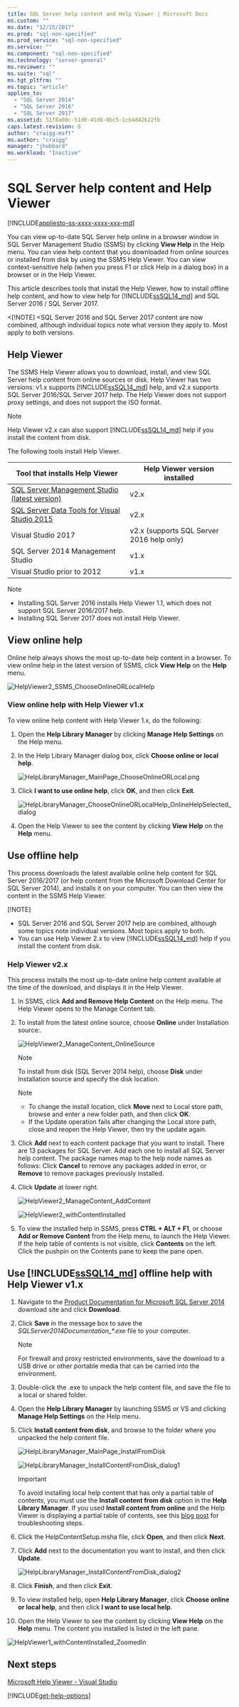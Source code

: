 ```yaml
---
title: SQL Server help content and Help Viewer | Microsoft Docs
ms.custom: ""
ms.date: "12/15/2017"
ms.prod: "sql-non-specified"
ms.prod_service: "sql-non-specified"
ms.service: ""
ms.component: "sql-non-specified"
ms.technology: "server-general"
ms.reviewer: ""
ms.suite: "sql"
ms.tgt_pltfrm: ""
ms.topic: "article"
applies_to: 
  - "SQL Server 2014"
  - "SQL Server 2016"
  - "SQL Server 2017"
ms.assetid: 51f8a08c-51d0-41d8-8bc5-1cb4d42622fb
caps.latest.revision: 8
author: "craigg-msft"
ms.author: "craigg"
manager: "jhubbard"
ms.workload: "Inactive"
---
```

# SQL Server help content and Help Viewer

[!INCLUDE[appliesto-ss-xxxx-xxxx-xxx-md](../includes/appliesto-ss-xxxx-xxxx-xxx-md.md)]

You can view up-to-date SQL Server help online in a browser window in SQL Server Management Studio (SSMS) by clicking **View Help** in the Help menu. You can view help content that you downloaded from online sources or installed from disk by using the SSMS Help Viewer. You can view context-sensitive help (when you press F1 or click Help in a dialog box) in a browser or in the Help Viewer. 

This article describes tools that install the Help Viewer, how to install offline help content, and how to view help for [!INCLUDE[ssSQL14_md](../includes/sssql14-md.md)] and SQL Server 2016 / SQL Server 2017. 

<[!NOTE]
<SQL Server 2016 and SQL Server 2017 content are now combined, although individual topics note what version they apply to. Most apply to both versions. 

## Help Viewer

The SSMS Help Viewer allows you to download, install, and view SQL Server help content from online sources or disk. Help Viewer has two versions: v1.x supports [!INCLUDE[ssSQL14_md](../includes/sssql14-md.md)] help, and v2.x supports SQL Server 2016/SQL Server 2017 help. The Help Viewer does not support proxy settings, and does not support the ISO format. 

>[!NOTE]
>Help Viewer v2.x can also support [!INCLUDE[ssSQL14_md](../includes/sssql14-md.md)] help if you install the content from disk.

The following tools install Help Viewer. 

|**Tool that installs Help Viewer**|**Help Viewer version installed**|
|---------|---------|
|[SQL Server Management Studio (latest version)](https://docs.microsoft.com/sql/ssms/download-sql-server-management-studio-ssms)| v2.x|
|[SQL Server Data Tools for Visual Studio 2015](https://docs.microsoft.com/sql/ssdt/download-sql-server-data-tools-ssdt)| v2.x|
|Visual Studio 2017 | v2.x (supports SQL Server 2016 help only)|
|SQL Server 2014 Management Studio| v1.x|
|Visual Studio prior to 2012| v1.x|

> [!NOTE]
> - Installing SQL Server 2016 installs Help Viewer 1.1, which does not support SQL Server 2016/2017 help. 
> - Installing SQL Server 2017 does not install Help Viewer.

## View online help

Online help always shows the most up-to-date help content in a browser. To view online help in the latest version of SSMS, click **View Help** on the **Help** menu. 

![HelpViewer2_SSMS_ChooseOnlineORLocalHelp](../sql-server/media/helpviewer2-ssms-chooseonlineorlocalhelp.png)

### View online help with Help Viewer v1.x

To view online help content with Help Viewer 1.x, do the following:

1. Open the **Help Library Manager** by clicking **Manage Help Settings** on the Help menu.  
2. In the Help Library Manager dialog box, click **Choose online or local help**.  
   
   ![HelpLibraryManager_MainPage_ChooseOnlineORLocal.png](../sql-server/media/helplibrarymanager-mainpage-chooseonlineorlocal.png.png)  
   
3. Click **I want to use online help**, click **OK**, and then click **Exit**.  
   
   ![HelpLibraryManager_ChooseOnlineORLocalHelp_OnlineHelpSelected_dialog](../sql-server/media/helplibrarymanager-chooseonlineorlocalhelp-onlinehelpselected-dialog.png)
   
4. Open the Help Viewer to see the content by clicking **View Help** on the **Help** menu. 

## Use offline help 

This process downloads the latest available online help content for SQL Server 2016/2017 (or help content from the Microsoft Download Center for SQL Server 2014), and installs it on your computer. You can then view the content in the SSMS Help Viewer. 

[!NOTE]
- SQL Server 2016 and SQL Server 2017 help are combined, although some topics note individual versions. Most topics apply to both.
- You can use Help Viewer 2.x to view [!INCLUDE[ssSQL14_md](../includes/sssql14-md.md)] help if you install the content from disk. 

### Help Viewer v2.x

This process installs the most up-to-date online help content available at the time of the download, and displays it in the Help Viewer. 

1. In SSMS, click **Add and Remove Help Content** on the Help menu. The Help Viewer opens to the Manage Content tab.  
2. To install from the latest online source, choose **Online** under Installation source:.
   
   ![HelpViewer2_ManageContent_OnlineSource](../sql-server/media/helpviewer2-managecontent-onlinesource.png)  
   >[!NOTE]
   > To install from disk (SQL Server 2014 help), choose **Disk** under Installation source and specify the disk location.
   
   >[!NOTE]
   >- To change the install location, click **Move** next to Local store path, browse and enter a new folder path, and then click **OK**. 
   >- If the Update operation fails after changing the Local store path, close and reopen the Help Viewer, then try the update again.
 
4. Click **Add** next to each content package that you want to install.
   There are 13 packages for SQL Server. Add each one to install all SQL Server help content. The package names map to the help node names as follows:
   Click **Cancel** to remove any packages added in error, or **Remove** to remove packages previously installed. 
6. Click **Update** at lower right.  
   
   ![HelpViewer2_ManageContent_AddContent](../sql-server/media/helpviewer2-managecontent-addcontent.png)     
   
   ![HelpViewer2_withContentInstalled](../sql-server/media/helpviewer2-withcontentinstalled.png)
   
6. To view the installed help in SSMS, press **CTRL + ALT + F1**, or choose **Add or Remove Content** from the Help menu, to launch the Help Viewer. 
   If the help table of contents is not visible, click **Contents** on the left. Click the pushpin on the Contents pane to keep the pane open. 
   
## Use [!INCLUDE[ssSQL14_md](../includes/sssql14-md.md)] offline help with Help Viewer v1.x

1. Navigate to the [Product Documentation for Microsoft SQL Server 2014](https://www.microsoft.com/en-us/download/details.aspx?id=42557) download site and click **Download**.  
2. Click **Save** in the message box to save the *SQLServer2014Documentation\_\*.exe* file to your computer.  
   
   >[!NOTE]
   >For firewall and proxy restricted environments, save the download to a USB drive or other portable media that can be carried into the environment.   
   
3. Double-click the .exe to unpack the help content file, and save the file to a local or shared folder.  
4. Open the **Help Library Manager** by launching SSMS or VS and clicking **Manage Help Settings** on the Help menu.  
5. Click **Install content from disk**, and browse to the folder where you unpacked the help content file.  
   
   ![HelpLibraryManager_MainPage_InstallFromDisk](../sql-server/media/helplibrarymanager-mainpage-installfromdisk.png)
   
   ![HelpLibraryManager_InstallContentFromDisk_dialog1](../sql-server/media/helplibrarymanager-installcontentfromdisk-dialog1.png)
   
   > [!IMPORTANT]
   > To avoid installing local help content that has only a partial table of contents, you must use the **Install content from disk** option in the **Help Library Manager**.  If you used **Install content from online** and the Help Viewer is displaying a partial table of contents, see this [blog post](https://blogs.msdn.microsoft.com/womeninanalytics/2016/06/21/troubleshoot-local-help-for-sql-server-2014/) for troubleshooting steps. 
   
8. Click the HelpContentSetup.msha file, click **Open**, and then click **Next**.  
9. Click **Add** next to the documentation you want to install, and then click **Update**.  
   
   ![HelpLibraryManager_InstallContentFromDisk_dialog2](../sql-server/media/helplibrarymanager-installcontentfromdisk-dialog2.png)  
   
10. Click **Finish**, and then click **Exit**.
11. To view installed help, open **Help Library Manager**, click **Choose online or local help**, and then click **I want to use local help**.
12. Open the Help Viewer to see the content by clicking **View Help** on the **Help** menu. The content you installed is listed in the left pane.  
   
   ![HelpViewer1_withContentInstalled_ZoomedIn](../sql-server/media/helpviewer1-withcontentinstalled-zoomedin.png)  
   
## Next steps
[Microsoft Help Viewer - Visual Studio](/visualstudio/ide/microsoft-help-viewer)  

[!INCLUDE[get-help-options](../includes/paragraph-content/get-help-options.md)]
